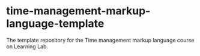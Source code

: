 # time-management-markup-language-template
The template repository for the Time management markup language course on Learning Lab.
